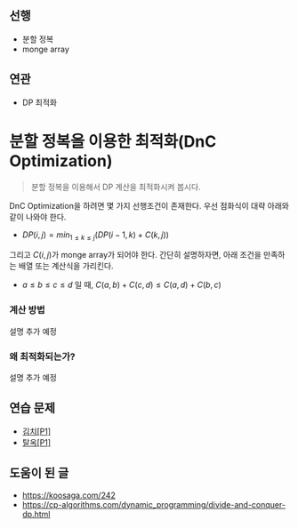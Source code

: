 ## 선행
- 분할 정복
- monge array

## 연관
- DP 최적화

# 분할 정복을 이용한 최적화(DnC Optimization)

> 분할 정복을 이용해서 DP 계산을 최적화시켜 봅시다.

DnC Optimization을 하려면 몇 가지 선행조건이 존재한다.
우선 점화식이 대략 아래와 같이 나와야 한다.
- $DP(i, j) = min_{1 \le k \le j}(DP(i-1, k) + C(k, j))$

그리고 $C(i, j)$가 monge array가 되어야 한다. 간단히 설명하자면, 아래 조건을 만족하는 배열 또는 계산식을 가리킨다.

- $a \le b \le c \le d$ 일 때, $C(a,b) + C(c,d) \le C(a,d) + C(b,c)$

### 계산 방법

설명 추가 예정

### 왜 최적화되는가?

설명 추가 예정






## 연습 문제

- [김치[P1]](https://www.acmicpc.net/problem/11001)
- [탈옥[P1]](https://www.acmicpc.net/problem/13261)


## 도움이 된 글
- https://koosaga.com/242
- https://cp-algorithms.com/dynamic_programming/divide-and-conquer-dp.html